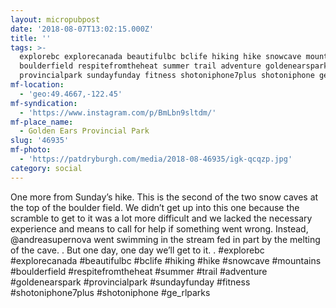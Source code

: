 ```yaml
---
layout: micropubpost
date: '2018-08-07T13:02:15.000Z'
title: ''
tags: >-
  explorebc explorecanada beautifulbc bclife hiking hike snowcave mountains
  boulderfield respitefromtheheat summer trail adventure goldenearspark
  provincialpark sundayfunday fitness shotoniphone7plus shotoniphone ge_rlparks
mf-location:
  - 'geo:49.4667,-122.45'
mf-syndication:
  - 'https://www.instagram.com/p/BmLbn9sltdm/'
mf-place_name:
  - Golden Ears Provincial Park
slug: '46935'
mf-photo:
  - 'https://patdryburgh.com/media/2018-08-46935/igk-qcqzp.jpg'
category: social
---
```

One more from Sunday’s hike. This is the second of the two snow caves at the top of the boulder field. We didn’t get up into this one because the scramble to get to it was a lot more difficult and we lacked the necessary experience and means to call for help if something went wrong. Instead, @andreasupernova went swimming in the stream fed in part by the melting of the cave.
.
But one day, one day we’ll get to it.
.
#explorebc #explorecanada #beautifulbc #bclife #hiking #hike #snowcave #mountains #boulderfield #respitefromtheheat #summer #trail #adventure #goldenearspark #provincialpark #sundayfunday #fitness #shotoniphone7plus #shotoniphone #ge_rlparks
